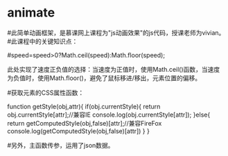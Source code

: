 # animate
#此简单动画框架，是慕课网上课程为"js动画效果"的js代码，授课老师为vivian。
#此课程中的关键知识点：

#speed=speed>0?Math.ceil(speed):Math.floor(speed);

此处实现了速度正负值的选择：当速度为正值时，使用Math.ceil()函数，当速度为负值时，使用Math.floor()，避免了鼠标移进/移出，元素位置的偏移。

#获取元素的CSS属性函数：

function getStyle(obj,attr){
		if(obj.currentStyle){
			return obj.currentStyle[attr];//兼容IE
			console.log(obj.currentStyle[attr]);
		}else{
			return getComputedStyle(obj,false)[attr];//兼容FireFox
			console.log(getComputedStyle(obj,false)[attr])
		}
	}
	
#另外，主函数传参，运用了json数据。
